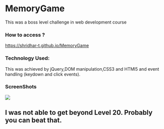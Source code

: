 # MemoryGame
This was a boss level challenge in web development course

### How to access ?
https://shridhar-t.github.io/MemoryGame

### Technology Used:
This was achieved by jQuery,DOM manipulation,CSS3 and HTMl5 and event handling (keydown and click events).

### ScreenShots
<img src="/images/project.png">

## I was not able to get beyond Level 20. Probably you can beat that.

